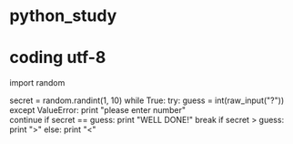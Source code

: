 # python_study
# coding utf-8
import random

secret = random.randint(1, 10) 
while True:
	try:
		guess = int(raw_input("?"))
	except ValueError:
		print "please enter number"		
		continue
	if secret == guess:
		print "WELL DONE!"
		break
	if secret > guess:
		print ">"
	else:
		print "<"

